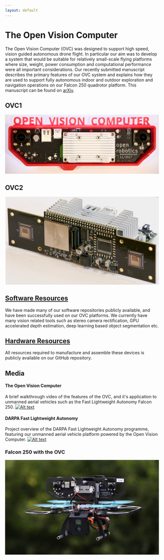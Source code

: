 ```yaml
---
layout: default
---
```


# The Open Vision Computer

The Open Vision Computer (OVC) was designed to support high speed, vision
guided autonomous drone flight. In particular our aim was to develop a system
that would be suitable for relatively small-scale flying platforms where size,
weight, power consumption and computational performance were all important
considerations. Our recently submitted manuscript describes the primary features of our OVC
system and explains how they are used to support fully autonomous indoor
and outdoor exploration and navigation operations on our Falcon 250
quadrotor platform. This manuscript can be found on
[arXiv](https://arxiv.org/abs/1809.07674v1).

## OVC1
![OVC](./assets/images/ovc1_front_smaller.jpg)

## OVC2
![OVC](./assets/images/ovc2-img1.png)

## [Software Resources](./software.html)

We have made many of our software repositories publicly available, and have been
successfully used on our OVC platforms. We currently have many vision related
tools such as stereo camera rectification, GPU accelerated depth estimation,
deep learning based object segmentation etc.

## [Hardware Resources](./hardware.html)

All resources required to manufacture and assemble these devices is publicly
available on our GitHub repository.

## Media

#### The Open Vision Computer
A brief walkthrough video of the features of the OVC, and it's application to
unmanned aerial vehicles such as the Fast Lightweight Autonomy Falcon 250.
[![Alt text](https://img.youtube.com/vi/dMxgNf8cXkI/0.jpg)](https://www.youtube.com/watch?v=dMxgNf8cXkI)

#### DARPA Fast Lightweight Autonomy
Project overview of the DARPA Fast Lightweight Autonomy programme, featuring our
unmanned aerial vehicle platform powered by the Open Vision Computer.
[![Alt text](https://img.youtube.com/vi/vDYy3L9nvLk/0.jpg)](https://www.youtube.com/watch?v=vDYy3L9nvLk)

### Falcon 250 with the OVC
![OVC](./assets/images/ovc1-drone.png)

